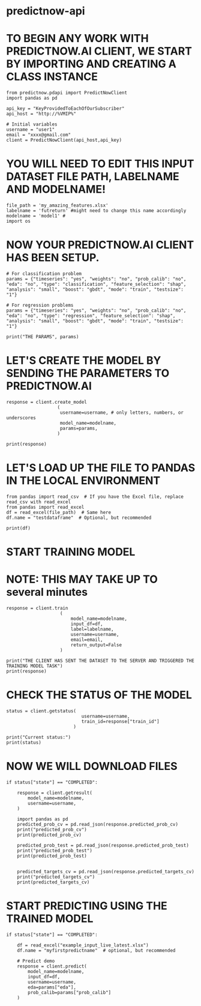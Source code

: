 # predictnow-api

# TO BEGIN ANY WORK WITH PREDICTNOW.AI CLIENT, WE START BY IMPORTING AND CREATING A CLASS INSTANCE
    from predictnow.pdapi import PredictNowClient
    import pandas as pd

    api_key = "KeyProvidedToEachOfOurSubscriber"   
    api_host = "http://%VMIP%"  

    # Initial variables
    username = "user1"  
    email = "xxxx@gmail.com"
    client = PredictNowClient(api_host,api_key)

# YOU WILL NEED TO EDIT THIS INPUT DATASET FILE PATH, LABELNAME AND MODELNAME!
    file_path = 'my_amazing_features.xlsx'  
    labelname = 'futreturn' #might need to change this name accordingly 
    modelname = 'model1' # 
    import os

# NOW YOUR PREDICTNOW.AI CLIENT HAS BEEN SETUP.

    # For classification problem
    params = {"timeseries": "yes", "weights": "no", "prob_calib": "no", "eda": "no", "type": "classification", "feature_selection": "shap", "analysis": "small", "boost": "gbdt", "mode": "train", "testsize": "1"}

    # For regression problems
    params = {"timeseries": "yes", "weights": "no", "prob_calib": "no", "eda": "no", "type": "regression", "feature_selection": "shap", "analysis": "small", "boost": "gbdt", "mode": "train", "testsize": "1"}

    print("THE PARAMS", params)


# LET'S CREATE THE MODEL BY SENDING THE PARAMETERS TO PREDICTNOW.AI

    response = client.create_model
                       (
                        username=username, # only letters, numbers, or underscores
                        model_name=modelname,
                        params=params,
                       )

    print(response)


# LET'S LOAD UP THE FILE TO PANDAS IN THE LOCAL ENVIRONMENT

    from pandas import read_csv  # If you have the Excel file, replace read_csv with read_excel
    from pandas import read_excel
    df = read_excel(file_path)  # Same here
    df.name = "testdataframe"  # Optional, but recommended

    print(df)

# START TRAINING MODEL
# NOTE: THIS MAY TAKE UP TO several minutes
    response = client.train
                        (
                            model_name=modelname,
                            input_df=df,
                            label=labelname,
                            username=username,
                            email=email,
                            return_output=False
                        )

    print("THE CLIENT HAS SENT THE DATASET TO THE SERVER AND TRIGGERED THE TRAINING MODEL TASK")
    print(response)

# CHECK THE STATUS OF THE MODEL
    status = client.getstatus(
                                username=username,
                                train_id=response["train_id"]
                             )

    print("Current status:")
    print(status)

#  NOW WE WILL DOWNLOAD FILES

    if status["state"] == "COMPLETED":

        response = client.getresult(
            model_name=modelname,
            username=username,
        )

        import pandas as pd
        predicted_prob_cv = pd.read_json(response.predicted_prob_cv)
        print("predicted_prob_cv")
        print(predicted_prob_cv)

        predicted_prob_test = pd.read_json(response.predicted_prob_test)
        print("predicted_prob_test")
        print(predicted_prob_test)


        predicted_targets_cv = pd.read_json(response.predicted_targets_cv)
        print("predicted_targets_cv")
        print(predicted_targets_cv)

# START PREDICTING USING THE TRAINED MODEL
    if status["state"] == "COMPLETED":

        df = read_excel("example_input_live_latest.xlsx")
        df.name = "myfirstpredictname"  # optional, but recommended

        # Predict demo
        response = client.predict(
            model_name=modelname,
            input_df=df,
            username=username,
            eda=params["eda"],
            prob_calib=params["prob_calib"]
        )

